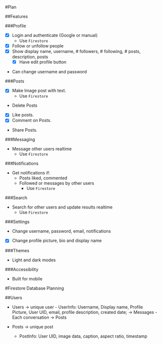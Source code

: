 #Plan

##Features

###Profile
- [x] Login and authenticate (Google or manual)
    - Use `Firestore`
- [x] Follow or unfollow people
- [x] Show display name, username, # followers, # following, # posts, description, posts
    - [x] Have edit profile button
- Can change username and password

###Posts 
- [x] Make Image post with text.
    - Use `Firestore`
- Delete Posts
- [x] Like posts.
- [x] Comment on Posts.
- Share Posts.

###Messaging
- Message other users realtime
    - Use `Firestore`

###Notifications
- Get notifications if:
    - Posts liked, commented
    - Followed or messages by other users
        - Use `Firestore`

###Search
- Search for other users and update results realtime
    - Use `Firestore`

###Settings
- Change username, password, email, notifications
- [x] Change profile picture, bio and display name

###Themes
- Light and dark modes

###Accessibility 
- Built for mobile


#Firestore Database Planning

##Users
- Users
    -> unique user
        - UserInfo: Username, Display name, Profile Picture, User UID, email, profile description, created date;
        -> Messages
            - Each conversation
        -> Posts

- Posts
    -> unique post
    - PostInfo: User UID, image data, caption, aspect ratio, timestamp
